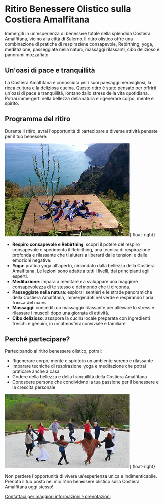 # Ritiro Benessere Olistico sulla Costiera Amalfitana

Immergiti in un'esperienza di benessere totale nella splendida Costiera Amalfitana, vicino alla città di Salerno. Il ritiro olistico offre una combinazione di pratiche di respirazione consapevole, Rebirthing, yoga, meditazione, passeggiate nella natura, massaggi rilassanti, cibo delizioso e panorami mozzafiato.

## Un'oasi di pace e tranquillità

La Costiera Amalfitana è conosciuta per i suoi paesaggi meravigliosi, la ricca cultura e la deliziosa cucina. Questo ritiro è stato pensato per offrirti un'oasi di pace e tranquillità, lontano dallo stress della vita quotidiana. Potrai immergerti nella bellezza della natura e rigenerare corpo, mente e spirito.

## Programma del ritiro

Durante il ritiro, avrai l'opportunità di partecipare a diverse attività pensate per il tuo benessere:

![Yoga](/assets/images/yoga.jpg){.float-right}

- **Respiro consapevole e Rebirthing**: scopri il potere del respiro consapevole e sperimenta il Rebirthing, una tecnica di respirazione profonda e rilassante che ti aiuterà a liberarti dalle tensioni e dalle emozioni negative.
- **Yoga**: pratica yoga all'aperto, circondato dalla bellezza della Costiera Amalfitana. Le lezioni sono adatte a tutti i livelli, dai principianti agli esperti.
- **Meditazione**: impara a meditare e a sviluppare una maggiore consapevolezza di te stesso e del mondo che ti circonda.
- **Passeggiate nella natura**: esplora i sentieri e le strade panoramiche della Costiera Amalfitana, immergendoti nel verde e respirando l'aria fresca del mare.
- **Massaggi**: concediti un massaggio rilassante per alleviare lo stress e rilassare i muscoli dopo una giornata di attività.
- **Cibo delizioso**: assapora la cucina locale preparata con ingredienti freschi e genuini, in un'atmosfera conviviale e familiare.

## Perché partecipare?

Partecipando al ritiro benessere olistico, potrai:

- Rigenerare corpo, mente e spirito in un ambiente sereno e rilassante
- Imparare tecniche di respirazione, yoga e meditazione che potrai praticare anche a casa
- Godere della bellezza e della tranquillità della Costiera Amalfitana
- Conoscere persone che condividono la tua passione per il benessere e la crescita personale

![Confronto](/assets/images/danza.jpg){.float-right}

Non perdere l'opportunità di vivere un'esperienza unica e indimenticabile. Prenota il tuo posto nel mio ritiro benessere olistico sulla Costiera Amalfitana oggi stesso!

[Contattaci per maggiori informazioni e prenotazioni](/contatto)
